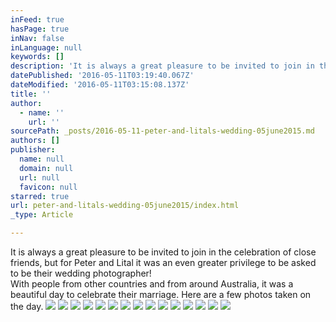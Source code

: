 ```yaml
---
inFeed: true
hasPage: true
inNav: false
inLanguage: null
keywords: []
description: 'It is always a great pleasure to be invited to join in the celebration of close friends, but for Peter and Lital it was an even greater privilege to be asked to be their wedding photographer! With people from other countries and from around Australia, it was a beautiful day to celebrate their marriage. Here are a few photos taken on the day.'
datePublished: '2016-05-11T03:19:40.067Z'
dateModified: '2016-05-11T03:15:08.137Z'
title: ''
author:
  - name: ''
    url: ''
sourcePath: _posts/2016-05-11-peter-and-litals-wedding-05june2015.md
authors: []
publisher:
  name: null
  domain: null
  url: null
  favicon: null
starred: true
url: peter-and-litals-wedding-05june2015/index.html
_type: Article

---
```

It is always a great pleasure to be invited to join in the celebration of close friends, but for Peter and Lital it was an even greater privilege to be asked to be their wedding photographer!  
With people from other countries and from around Australia, it was a beautiful day to celebrate their marriage. Here are a few photos taken on the day.
![](https://the-grid-user-content.s3-us-west-2.amazonaws.com/3f48408c-fb9a-49e3-a47d-5a2cf9ef66db.jpg)
![](https://the-grid-user-content.s3-us-west-2.amazonaws.com/98705d0e-ec2c-41d2-a57d-e1e1da594351.jpg)
![](https://the-grid-user-content.s3-us-west-2.amazonaws.com/2800316a-6d34-48c2-84e4-81e3fd4a6c7c.jpg)
![](https://the-grid-user-content.s3-us-west-2.amazonaws.com/1abf4992-efed-42ba-bf0d-b6ca85b69e55.jpg)
![](https://the-grid-user-content.s3-us-west-2.amazonaws.com/64a3a9cc-4b31-4c5c-9616-690ee31ed461.jpg)
![](https://the-grid-user-content.s3-us-west-2.amazonaws.com/0985ab03-7e8b-4d8b-81b9-f0323c59fa4a.jpg)
![](https://the-grid-user-content.s3-us-west-2.amazonaws.com/9500fa7d-2f7e-4acb-abe6-4ef638aafc89.jpg)
![](https://the-grid-user-content.s3-us-west-2.amazonaws.com/c71b6ea9-00a9-4b79-b3eb-c7925be2e428.jpg)
![](https://the-grid-user-content.s3-us-west-2.amazonaws.com/747eeee3-83a6-4270-b4a8-afb89b130f3c.jpg)
![](https://the-grid-user-content.s3-us-west-2.amazonaws.com/8c44de99-f091-47be-b1ea-392bc88941df.jpg)
![](https://the-grid-user-content.s3-us-west-2.amazonaws.com/f6636d88-9582-4afd-87d5-8353678cf3af.jpg)
![](https://the-grid-user-content.s3-us-west-2.amazonaws.com/14a58a11-97aa-462c-b209-990a8f41fbdd.jpg)
![](https://the-grid-user-content.s3-us-west-2.amazonaws.com/b2627a93-b6fa-46ea-90cd-575a9d40a883.jpg)
![](https://the-grid-user-content.s3-us-west-2.amazonaws.com/47909e67-0949-4063-a357-cfa13323cf65.jpg)
![](https://the-grid-user-content.s3-us-west-2.amazonaws.com/fee367c9-67a5-4352-9245-6be10859b301.jpg)